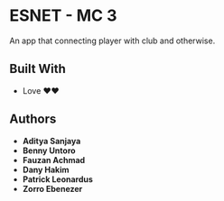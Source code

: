 # ESNET - MC 3

An app that connecting player with club and otherwise.

## Built With

* Love ❤️❤️

## Authors

* **Aditya Sanjaya**
* **Benny Untoro**
* **Fauzan Achmad**
* **Dany Hakim**
* **Patrick Leonardus**
* **Zorro Ebenezer**
